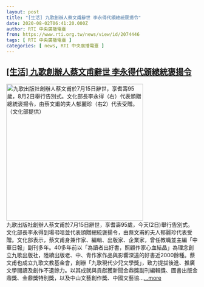 ```yaml
---
layout: post
title: "[生活] 九歌創辦人蔡文甫辭世 李永得代頒總統褒揚令"
date: 2020-08-02T06:41:20.000Z
author: RTI 中央廣播電臺
from: https://www.rti.org.tw/news/view/id/2074446
tags: [ RTI 中央廣播電臺 ]
categories: [ news, RTI 中央廣播電臺 ]
---
```

<!--1596350480000-->
[[生活] 九歌創辦人蔡文甫辭世 李永得代頒總統褒揚令](https://www.rti.org.tw/news/view/id/2074446)
------

<div>
<img src="https://static.rti.org.tw/assets/thumbnails/2020/08/02/20200802000060M.jpg" width="360" alt="九歌出版社創辦人蔡文甫於7月15日辭世，享耆壽95歲，8月2日舉行告別式。文化部長李永得（右）代表頒贈總統褒揚令，由蔡文甫的夫人郁麗珍（右2）代表受贈。（文化部提供）" title="九歌出版社創辦人蔡文甫於7月15日辭世，享耆壽95歲，8月2日舉行告別式。文化部長李永得（右）代表頒贈總統褒揚令，由蔡文甫的夫人郁麗珍（右2）代表受贈。（文化部提供）"><br>九歌出版社創辦人蔡文甫於7月15日辭世，享耆壽95歲，今天(2日)舉行告別式。文化部長李永得到場弔唁並代表頒贈總統褒揚令，由蔡文甫的夫人郁麗珍代表受贈。文化部表示，蔡文甫身兼作家、編輯、出版家、企業家，曾任教職並主編「中華日報」副刊多年。40多年前以「為讀者出好書，照顧作家心血結晶」為理念創立九歌出版社，陸續出版老、中、青作家作品與影響深遠的好書近2000餘種。蔡文甫也成立九歌文教基金會，創辦「九歌現代少兒文學獎」，致力提拔後進、推廣文學閱讀及創作不遺餘力。以其成就與貢獻獲新聞金鼎獎副刊編輯獎、圖書出版金鼎獎、金鼎獎特別獎，以及中山文藝創作獎、中國文藝協...<a target="_blank" href="https://www.rti.org.tw/news/view/id/2074446">...more</a>
</div>
